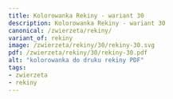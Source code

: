 ```yaml
---
title: Kolorowanka Rekiny - wariant 30
description: Kolorowanka Rekiny - wariant 30
canonical: /zwierzeta/rekiny/
variant_of: rekiny
image: /zwierzeta/rekiny/30/rekiny-30.svg
pdf: /zwierzeta/rekiny/30/rekiny-30.pdf
alt: "kolorowanka do druku rekiny PDF"
tags:
- zwierzeta
- rekiny
---
```

